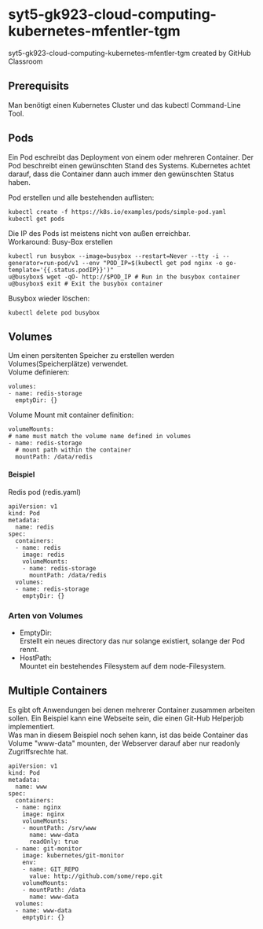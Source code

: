 # syt5-gk923-cloud-computing-kubernetes-mfentler-tgm
syt5-gk923-cloud-computing-kubernetes-mfentler-tgm created by GitHub Classroom

## Prerequisits
Man benötigt einen Kubernetes Cluster und das kubectl Command-Line Tool.

## Pods
Ein Pod eschreibt das Deployment von einem oder mehreren Container. Der Pod beschreibt einen gewünschten Stand des Systems. Kubernetes achtet darauf, dass die Container dann auch immer den gewünschten Status haben.  

Pod erstellen und alle bestehenden auflisten: 

    kubectl create -f https://k8s.io/examples/pods/simple-pod.yaml
    kubectl get pods
Die IP des Pods ist meistens nicht von außen erreichbar.  
Workaround: Busy-Box erstellen

    kubectl run busybox --image=busybox --restart=Never --tty -i --generator=run-pod/v1 --env "POD_IP=$(kubectl get pod nginx -o go-  template='{{.status.podIP}}')"
    u@busybox$ wget -qO- http://$POD_IP # Run in the busybox container
    u@busybox$ exit # Exit the busybox container
Busybox wieder löschen:

    kubectl delete pod busybox
## Volumes
Um einen persitenten Speicher zu erstellen werden Volumes(Speicherplätze) verwendet.  
Volume definieren:

    volumes:
    - name: redis-storage
      emptyDir: {}
Volume Mount mit container definition:

    volumeMounts:
    # name must match the volume name defined in volumes
    - name: redis-storage
      # mount path within the container
      mountPath: /data/redis
#### Beispiel
Redis pod (redis.yaml)

    apiVersion: v1
    kind: Pod
    metadata:
      name: redis
    spec:
      containers:
      - name: redis
        image: redis
        volumeMounts:
        - name: redis-storage
          mountPath: /data/redis
      volumes:
      - name: redis-storage
        emptyDir: {}
### Arten von Volumes
 - EmptyDir:  
 Erstellt ein neues directory das nur solange existiert, solange der Pod rennt.
 - HostPath:  
 Mountet ein bestehendes Filesystem auf dem node-Filesystem.

## Multiple Containers
Es gibt oft Anwendungen bei denen mehrerer Container zusammen arbeiten sollen. Ein Beispiel kann eine Webseite sein, die einen Git-Hub Helperjob implementiert.  
Was man in diesem Beispiel noch sehen kann, ist das beide Container das Volume "www-data" mounten, der Webserver darauf aber nur readonly Zugriffsrechte hat. 

    apiVersion: v1
    kind: Pod
    metadata:
      name: www
    spec:
      containers:
      - name: nginx
        image: nginx
        volumeMounts:
        - mountPath: /srv/www
          name: www-data
          readOnly: true
      - name: git-monitor
        image: kubernetes/git-monitor
        env:
        - name: GIT_REPO
          value: http://github.com/some/repo.git
        volumeMounts:
        - mountPath: /data
          name: www-data
      volumes:
      - name: www-data
        emptyDir: {}
